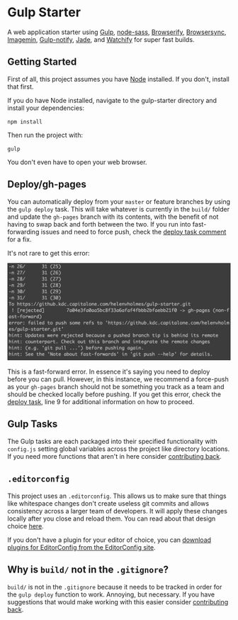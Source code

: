 # Gulp Starter

A web application starter using [Gulp](http://gulpjs.com/), [node-sass](https://github.com/sass/node-sass), [Browserify](http://browserify.org/), [Browsersync](http://www.browsersync.io/), [Imagemin](https://www.npmjs.com/package/gulp-imagemin), [Gulp-notify](https://github.com/mikaelbr/gulp-notify), [Jade](http://jade-lang.com/), and [Watchify](https://github.com/substack/watchify) for super fast builds.

## Getting Started
First of all, this project assumes you have [Node](http://nodejs.org/) installed. If you don't, install that first.

If you do have Node installed, navigate to the gulp-starter directory and install your dependencies:

```
npm install
```

Then run the project with:

```
gulp
```

You don't even have to open your web browser.

## Deploy/gh-pages
You can automatically deploy from your ```master``` or feature branches by using the ```gulp deploy``` task. This will take whatever is currently in the ```build/``` folder and update the ```gh-pages``` branch with its contents, with the benefit of not having to swap back and forth between the two. If you run into fast-forwarding issues and need to force push, check the [deploy task comment](https://github.kdc.capitalone.com/helenvholmes/gulp-starter/blob/master/gulp/tasks/deploy.js) for a fix.

It's not rare to get this error:

![Terminal fast-forward push error](img/deploy-error.png)

This is a fast-forward error. In essence it's saying you need to deploy before you can pull. However, in this instance, we recommend a force-push as your ```gh-pages``` branch should not be something you track as a team and should be checked locally before pushing. If you get this error, check the [deploy task](https://github.kdc.capitalone.com/helenvholmes/gulp-starter/blob/master/gulp/tasks/deploy.js), line 9 for additional information on how to proceed.

## Gulp Tasks
The Gulp tasks are each packaged into their specified functionality with ```config.js``` setting global variables across the project like directory locations. If you need more functions that aren't in here consider [contributing back](https://github.kdc.capitalone.com/helenvholmes/gulp-starter/compare/).

## ```.editorconfig```
This project uses an ```.editorconfig```. This allows us to make sure that things like whitespace changes don't create useless git commits and allows consistency across a larger team of developers. It will apply these changes locally after you close and reload them. You can read about that design choice [here](https://github.com/sindresorhus/editorconfig-sublime/issues/6#issuecomment-45747035).

If you don't have a plugin for your editor of choice, you can [download plugins for EditorConfig from the EditorConfig site](http://editorconfig.org/#download).

## Why is ```build/``` not in the ```.gitignore```?
```build/``` is not in the ```.gitignore``` because it needs to be tracked in order for the ```gulp deploy``` function to work. Annoying, but necessary. If you have suggestions that would make working with this easier consider [contributing back](https://github.kdc.capitalone.com/helenvholmes/gulp-starter/compare/).